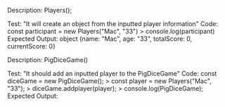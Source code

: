 Description: Players();

Test: "It will create an object from the inputted player information"
Code: const participant = new Players("Mac", "33") > console.log(participant)
Expected Output: object {name: "Mac", age: "33", totalScore: 0, currentScore: 0}

Description: PigDiceGame()

Test: "It should add an inputted player to the PigDiceGame"
Code: const diceGame = new PigDiceGame(); > const player = new Players("Mac", "33"); > diceGame.addplayer(player); > console.log(PigDiceGame);
Expected Output: 



<!-- Description: DestinationsList()

Test: "It should add inputted destination to the destination list." 
Code: >const destinationsList = new DestinationsList(); >const newDestination = new Destination("Utah", "Zion", "spring", "Beautiful"); >destinationsList.addDestination(newDestination); >console.log(DestinationsList) 
Expected Output: DestinationsList {destinations: location: "Utah", landmarks: "Zion", timeOfYear: "spring", notes: "Beautiful" } -->